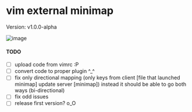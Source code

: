 vim external minimap
========================================

Version: v1.0.0-alpha

![image](https://github.com/ryanoasis/vim-external-minimap/wiki/screenshots/example-usage-1.gif)

#### TODO
- [ ] upload code from vimrc :P
- [ ] convert code to proper plugin ^_^
- [ ] fix only directional mapping (only keys from client [file that launched minimap] update server [minimap]) instead it should be able to go both ways (bi-directional)
- [ ] fix odd issues
- [ ] release first version? o_O
